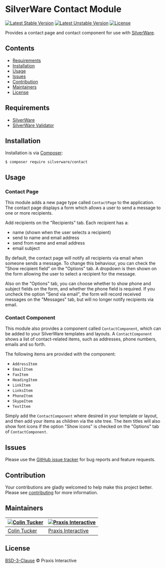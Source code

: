 # SilverWare Contact Module

[![Latest Stable Version](https://poser.pugx.org/silverware/contact/v/stable)](https://packagist.org/packages/silverware/contact)
[![Latest Unstable Version](https://poser.pugx.org/silverware/contact/v/unstable)](https://packagist.org/packages/silverware/contact)
[![License](https://poser.pugx.org/silverware/contact/license)](https://packagist.org/packages/silverware/contact)

Provides a contact page and contact component for use with [SilverWare][silverware].

## Contents

- [Requirements](#requirements)
- [Installation](#installation)
- [Usage](#usage)
- [Issues](#issues)
- [Contribution](#contribution)
- [Maintainers](#maintainers)
- [License](#license)

## Requirements

- [SilverWare][silverware]
- [SilverWare Validator][silverware-validator]

## Installation

Installation is via [Composer][composer]:

```
$ composer require silverware/contact
```

## Usage

### Contact Page

This module adds a new page type called `ContactPage` to the application. The contact
page displays a form which allows a user to send a message to one or more recipients.

Add recipients on the "Recipients" tab. Each recipient has a:

- name (shown when the user selects a recipient)
- send to name and email address
- send from name and email address
- email subject

By default, the contact page will notify all recipients via email when someone sends
a message.  To change this behaviour, you can check the "Show recipient field" on the
"Options" tab. A dropdown is then shown on the form allowing the user to select a
recipient for the message.

Also on the "Options" tab, you can choose whether to show phone and subject fields on
the form, and whether the phone field is required. If you uncheck the option "Send via email",
the form will record received messages on the "Messages" tab, but will no longer
notify recipients via email.

### Contact Component

This module also provides a component called `ContactComponent`, which can be added
to your SilverWare templates and layouts. A `ContactComponent` shows a list of
contact-related items, such as addresses, phone numbers, emails and so forth.

The following items are provided with the component:

- `AddressItem`
- `EmailItem`
- `FaxItem`
- `HeadingItem`
- `LinkItem`
- `LinksItem`
- `PhoneItem`
- `SkypeItem`
- `TextItem`

Simply add the `ContactComponent` where desired in your template or layout, and then
add your items as children via the site tree. The item titles will also show font icons if the
option "Show icons" is checked on the "Options" tab of `ContactComponent`.

## Issues

Please use the [GitHub issue tracker][issues] for bug reports and feature requests.

## Contribution

Your contributions are gladly welcomed to help make this project better.
Please see [contributing](CONTRIBUTING.md) for more information.

## Maintainers

[![Colin Tucker](https://avatars3.githubusercontent.com/u/1853705?s=144)](https://github.com/colintucker) | [![Praxis Interactive](https://avatars2.githubusercontent.com/u/1782612?s=144)](http://www.praxis.net.au)
---|---
[Colin Tucker](https://github.com/colintucker) | [Praxis Interactive](http://www.praxis.net.au)

## License

[BSD-3-Clause](LICENSE.md) &copy; Praxis Interactive

[silverware]: https://github.com/praxisnetau/silverware
[silverware-validator]: https://github.com/praxisnetau/silverware-validator
[composer]: https://getcomposer.org
[issues]: https://github.com/praxisnetau/silverware-contact/issues
